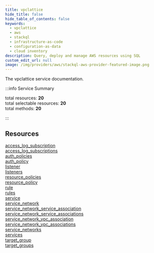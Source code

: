 ```yaml
---
title: vpclattice
hide_title: false
hide_table_of_contents: false
keywords:
  - vpclattice
  - aws
  - stackql
  - infrastructure-as-code
  - configuration-as-data
  - cloud inventory
description: Query, deploy and manage AWS resources using SQL
custom_edit_url: null
image: /img/providers/aws/stackql-aws-provider-featured-image.png
---
```


The vpclattice service documentation.

:::info Service Summary

<div class="row">
<div class="providerDocColumn">
<span>total resources:&nbsp;<b>20</b></span><br />
<span>total selectable resources:&nbsp;<b>20</b></span><br />
<span>total methods:&nbsp;<b>20</b></span><br />
</div>
</div>

:::

## Resources
<div class="row">
<div class="providerDocColumn">
<a href="/providers/aws/vpclattice/access_log_subscription/">access_log_subscription</a><br />
<a href="/providers/aws/vpclattice/access_log_subscriptions/">access_log_subscriptions</a><br />
<a href="/providers/aws/vpclattice/auth_policies/">auth_policies</a><br />
<a href="/providers/aws/vpclattice/auth_policy/">auth_policy</a><br />
<a href="/providers/aws/vpclattice/listener/">listener</a><br />
<a href="/providers/aws/vpclattice/listeners/">listeners</a><br />
<a href="/providers/aws/vpclattice/resource_policies/">resource_policies</a><br />
<a href="/providers/aws/vpclattice/resource_policy/">resource_policy</a><br />
<a href="/providers/aws/vpclattice/rule/">rule</a><br />
<a href="/providers/aws/vpclattice/rules/">rules</a>
</div>
<div class="providerDocColumn">
<a href="/providers/aws/vpclattice/service/">service</a><br />
<a href="/providers/aws/vpclattice/service_network/">service_network</a><br />
<a href="/providers/aws/vpclattice/service_network_service_association/">service_network_service_association</a><br />
<a href="/providers/aws/vpclattice/service_network_service_associations/">service_network_service_associations</a><br />
<a href="/providers/aws/vpclattice/service_network_vpc_association/">service_network_vpc_association</a><br />
<a href="/providers/aws/vpclattice/service_network_vpc_associations/">service_network_vpc_associations</a><br />
<a href="/providers/aws/vpclattice/service_networks/">service_networks</a><br />
<a href="/providers/aws/vpclattice/services/">services</a><br />
<a href="/providers/aws/vpclattice/target_group/">target_group</a><br />
<a href="/providers/aws/vpclattice/target_groups/">target_groups</a>
</div>
</div>